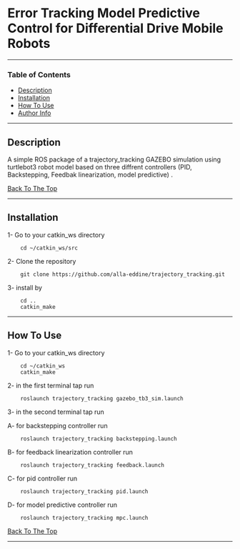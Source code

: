 # Error Tracking Model Predictive Control for Differential Drive Mobile Robots

---

### Table of Contents

- [Description](#description)
- [Installation](#Installation)
- [How To Use](#how-to-use)
- [Author Info](#author-info)

---

## Description

A simple ROS package of a trajectory_tracking GAZEBO simulation using turtlebot3 robot model based on three diffrent controllers (PID, Backstepping, Feedbak linearization, model predictive) .

[Back To The Top](#trajectory_tracking)

---

## Installation

1- Go to your catkin_ws directory
```shell
    cd ~/catkin_ws/src
```
2- Clone the repository
```shell
    git clone https://github.com/alla-eddine/trajectory_tracking.git
```
3- install by 
```shell
    cd ..
    catkin_make
```
---

## How To Use

1- Go to your catkin_ws directory
```shell
    cd ~/catkin_ws
    catkin_make
```
2- in the first terminal tap run
```shell
    roslaunch trajectory_tracking gazebo_tb3_sim.launch
```
3- in the second terminal tap run

A- for backstepping controller run 
```shell
    roslaunch trajectory_tracking backstepping.launch
```
B- for feedback linearization controller run 
```shell
    roslaunch trajectory_tracking feedback.launch
```
C- for pid controller run 
```shell
    roslaunch trajectory_tracking pid.launch
```
D- for model predictive controller run 
```shell
    roslaunch trajectory_tracking mpc.launch
```

[Back To The Top](#trajectory_tracking)

---

